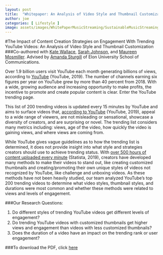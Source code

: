 ```yaml
---
layout: post
title:  "Whitepaper: An Analysis of Video Style and Thumbnail Customization"
author: joe
categories: [ Lifestyle ]
image: assets/images/WhitePaperMusicStreaming/SustainableMusicStreamingHead.jpg
---
```


#The Impact of Content Creation Strategies on Engagement With Trending YouTube Videos: An Analysis of Video Style and Thumbnail Customization
###Co-authored with [Kate Wallace](https://www.linkedin.com/in/kate-wallace88/), [Sarah Johnson](https://www.linkedin.com/in/sarahjohnson51099/), and [Maureen Mosmiller](https://www.linkedin.com/in/maureen-mosmiller-0467aa158/). Advised by [Amanda Sturgill](https://www.linkedin.com/in/amandasturgill/) of Elon University School of Communications.

Over 1.9 billion users visit YouTube each month generating billions of views, according to [YouTube](https://www.youtube.com/intl/en-GB/about/press/) (YouTube, 2019). The number of channels earning six figures per year on YouTube grew by more than 40 percent from 2018. With a wide, growing audience and increasing opportunity to make profits, the incentive to promote and create popular content is clear.  Enter the YouTube trending page.

This list of 200 trending videos is updated every 15 minutes by YouTube and aims to surface videos that, [according to YouTube](https://support.google.com/youtube/answer/7239739?hl=en) (YouTube, 2019), appeal to a wide range of viewers, are not misleading or sensational, showcase a diversity of creators, and are surprising or novel. The trending list considers many metrics including: views, age of the video, how quickly the video is gaining views, and where views are coming from.

While YouTube gives vague guidelines as to how the trending list is determined, it does not provide insight into what style and strategies creators should use to achieve trending status. With [over 500 hours of content uploaded every minute](https://www.statista.com/statistics/259477/hours-of-video-uploaded-to-youtube-every-minute/) (Statista, 2019), creators have developed many methods to make their videos to stand out, like creating customized thumbnails and creating/promoting their own unique styles of videos not recognized by YouTube, like challenge and unboxing videos. As these methods have not been heavily studied, our team analyzed YouTube’s top 200 trending videos to determine what video styles, thumbnail styles, and durations were most common and whether these methods were related to views and levels of engagement.

###Our Research Questions:
1. Do different styles of trending YouTube videos get different levels of engagement?
2. Do trending YouTube videos with customized thumbnails get higher views and engagement than videos with less customized thumbnails?
3. Does the duration of a video have an impact on the trending rank or user engagement?

###To download the PDF, click [here](/assets/images/WhitePaperYouTubeThumbnails/YouTube_Thumbnails_and_Engagement.pdf)
